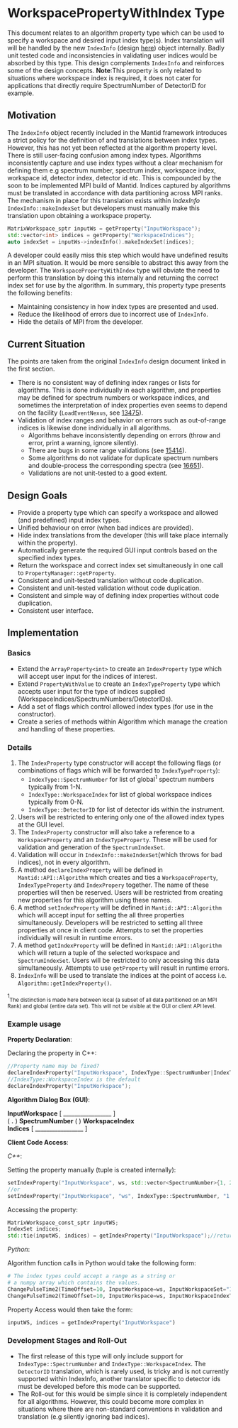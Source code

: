 # WorkspacePropertyWithIndex Type

This document relates to an algorithm property type which can be used to specify a workspace and desired input index type(s). Index translation will will be handled by the new `IndexInfo` (design [here](https://github.com/mantidproject/documents/blob/master/Design/spectrum_number_and_workspace_index_abstraction.md)) object internally. Badly unit tested code and inconsistencies in validating user indices would be absorbed by this type. This design complements `IndexInfo` and reinforces some of the design concepts. **Note**:This property is only related to situations where workspace index is required, it does not cater for applications that directly require SpectrumNumber of DetectorID for example.

## Motivation
The `IndexInfo` object recently included in the Mantid framework introduces a strict policy for the definition of and translations between index types. However, this has not yet been reflected at the algorithm property level. There is still user-facing confusion among index types. Algorithms inconsistently capture and use index types without a clear mechanism for defining them e.g spectrum number, spectrum index, workspace index, workspace id, detector index, detector id etc. This is compounded by the soon to be implemented MPI build of Mantid. Indices captured by algorithms must be translated in accordance with data partitioning across MPI ranks. The mechanism in place for this translation exists within *IndexInfo* `IndexInfo::makeIndexSet` but developers must manually make this translation upon obtaining a workspace property.

```cpp
MatrixWorkspace_sptr inputWs = getProperty("InputWorkspace");
std::vector<int> indices = getProperty("WorkspaceIndices");
auto indexSet = inputWs->indexInfo().makeIndexSet(indices);
```
 A developer could easily miss this step which would have undefined results in an MPI situation. It would be more sensible to abstract this away from the developer. The `WorkspacePropertyWithIndex` type will obviate the need to perform this translation by doing this internally and returning the correct index set for use by the algorithm. In summary, this property type presents the following benefits:

- Maintaining consistency in how index types are presented and used.
- Reduce the likelihood of errors due to incorrect use of `IndexInfo`.
- Hide the details of MPI from the developer.

## Current Situation
The points are taken from the original `IndexInfo` design document linked in the first section.

- There is no consistent way of defining index ranges or lists for algorithms.
  This is done individually in each algorithm, and properties may be defined for spectrum numbers or workspace indices, and sometimes the interpretation of index properties even seems to depend on the facility (`LoadEventNexus`, see [13475](https://github.com/mantidproject/mantid/issues/13475)).
- Validation of index ranges and behavior on errors such as out-of-range indices is likewise done individually in all algorithms.
  - Algorithms behave inconsistently depending on errors (throw and error, print a warning, ignore silently).
  - There are bugs in some range validations (see [15414](https://github.com/mantidproject/mantid/issues/15414)).
  - Some algorithms do not validate for duplicate spectrum numbers and double-process the corresponding spectra (see [16651](https://github.com/mantidproject/mantid/issues/16651)).
  - Validations are not unit-tested to a good extent.

## Design Goals
 - Provide a property type which can specify a workspace and allowed (and predefined) input index types.
 - Unified behaviour on error (when bad indices are provided).
 - Hide index translations from the developer (this will take place internally within the property).
 - Automatically generate the required GUI input controls based on the specified index types.
 - Return the workspace and correct index set simultaneously in one call to `PropertyManager::getProperty`. 
 - Consistent and unit-tested translation without code duplication.
 - Consistent and unit-tested validation without code duplication.
 - Consistent and simple way of defining index properties without code duplication.
 - Consistent user interface.
 
## Implementation

### Basics

- Extend the `ArrayProperty<int>` to create an `IndexProperty` type which will accept user input for the indices of interest.
- Extend `PropertyWithValue` to create an `IndexTypeProperty` type which accepts user input for the type of indices supplied (WorkspaceIndices/SpectrumNumbers/DetectorIDs).
- Add a set of flags which control allowed index types (for use in the constructor).
- Create a series of methods within Algorithm which manage the creation and handling of these properties.

### Details

1. The `IndexProperty` type constructor will accept the following flags (or combinations of flags which will be forwarded to `IndexTypeProperty`):
	- `IndexType::SpectrumNumber` for list of global<sup>1</sup> spectrum numbers typically from 1-N.
	- `IndexType::WorkspaceIndex` for list of global workspace indices typically from 0-N.
	- `IndexType::DetectorID` for list of detector ids within the instrument.
2. Users will be restricted to entering only one of the allowed index types at the GUI level. 
3. The `IndexProperty` constructor will also take a reference to a `WorkspaceProperty` and an `IndexTypeProperty`. These will be used for validation and generation of the `SpectrumIndexSet`.
3. Validation will occur in `IndexInfo::makeIndexSet`(which throws for bad indices), not in every algorithm.
4. A method `declareIndexProperty` will be defined in `Mantid::API::Algorithm` which creates and ties a `WorkspaceProperty`, `IndexTypeProperty` and `IndexPropery` together. The name of these properties will then be reserved. Users will be restricted from creating new properties for this algorithm using these names. 
5. A method `setIndexProperty` will be defined in `Mantid::API::Algorithm` which will accept input for setting the all three properties simultaneously. Developers will be restricted to setting all three properties at once in client code. Attempts to set the properties individually will result in runtime errors.
6. A method `getIndexProperty` will be defined in `Mantid::API::Algorithm` which will return a tuple of the selected workspace and `SpectrumIndexSet`. Users will be restricted to only accessing this data simultaneously. Attempts to use `getProperty` will result in runtime errors.
6. `IndexInfo` will be used to translate the indices at the point of access i.e. `Algorithm::getIndexProperty()`.

<sup>1</sup><sub>The distinction is made here between local (a subset of all data partitioned on an MPI Rank) and global (entire data set). This will not be visible at the GUI or client API level.</sub>

### Example usage

**Property Declaration**:

Declaring the property in C++:
```cpp
//Property name may be fixed?
declareIndexProperty("InputWorkspace", IndexType::SpectrumNumber|IndexType::WorkspaceIndex);
//IndexType::WorkspaceIndex is the default
declareIndexProperty("InputWorkspace");
```  

**Algorithm Dialog Box (GUI)**:

**InputWorkspace** [ _________________ ]<br>
( **.** ) **SpectrumNumber** (  ) **WorkspaceIndex**<br>
**Indices** [ _________________ ]
 
**Client Code Access**:

*C++*:

Setting the property manually (tuple is created internally):

```cpp
setIndexProperty("InputWorkspace", ws, std::vector<SpectrumNumber>{1, 2, 3, 4});
//or
setIndexProperty("InputWorkspace", "ws", IndexType::SpectrumNumber, "1:33,42");
```

Accessing the property:

```cpp
MatrixWorkspace_const_sptr inputWS;
IndexSet indices;
std::tie(inputWS, indices) = getIndexProperty("InputWorkspace");//returns tuple
```

*Python*:

Algorithm function calls in Python would take the following form:
```python
# The index types could accept a range as a string or
# a numpy array which contains the values.
ChangePulseTime2(TimeOffset=10, InputWorkspace=ws, InputWorkspaceSet="1:33" )
ChangePulseTime2(TimeOffset=10, InputWorkspace=ws, InputWorkspaceIndexType=IndexType::SpectrumNumber, InputWorkspaceSet=[1,3,5,7])
```

Property Access would then take the form:
```python
inputWS, indices = getIndexProperty("InputWorkspace")
```

### Development Stages and Roll-Out

- The first release of this type will only include support for `IndexType::SpectrumNumber` and `IndexType::WorkspaceIndex`. The `DetectorID` translation, which is rarely used, is tricky and is not currently supported within IndexInfo, another translator specific to detector ids must be developed before this mode can be supported.
- The Roll-out for this would be simple since it is completely independent for all algorithms. However, this could become more complex in situations where there are non-standard conventions in validation and translation (e.g silently ignoring bad indices).
